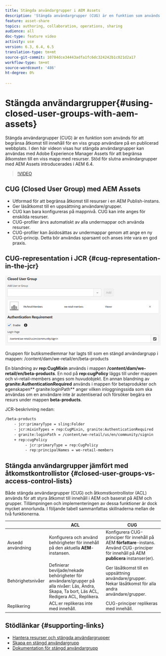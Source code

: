 ```yaml
---
title: Stängda användargrupper i AEM Assets
description: 'Stängda användargrupper (CUG) är en funktion som används för att begränsa åtkomst till innehåll för en viss grupp användare på en publicerad webbplats. I den här videon visas hur stängda användargrupper kan användas med Adobe Experience Manager Assets för att begränsa åtkomsten till en viss mapp med resurser. Stöd för slutna användargrupper med AEM Assets introducerades i AEM 6.4. '
feature: asset-share
topics: authoring, collaboration, operations, sharing
audience: all
doc-type: feature video
activity: use
version: 6.3, 6.4, 6.5
translation-type: tm+mt
source-git-commit: 10784dce34443adfa1fc6dc324242b1c021d2a17
workflow-type: tm+mt
source-wordcount: '486'
ht-degree: 0%

---
```



# Stängda användargrupper{#using-closed-user-groups-with-aem-assets}

Stängda användargrupper (CUG) är en funktion som används för att begränsa åtkomst till innehåll för en viss grupp användare på en publicerad webbplats. I den här videon visas hur stängda användargrupper kan användas med Adobe Experience Manager Assets för att begränsa åtkomsten till en viss mapp med resurser. Stöd för slutna användargrupper med AEM Assets introducerades i AEM 6.4.

>[!VIDEO](https://video.tv.adobe.com/v/22155?quality=9&learn=on)

## CUG (Closed User Group) med AEM Assets

* Utformad för att begränsa åtkomst till resurser i en AEM Publish-instans.
* Ger läsåtkomst till en uppsättning användare/grupper.
* CUG kan bara konfigureras på mappnivå. CUG kan inte anges för enskilda resurser.
* CUG-profiler ärvs automatiskt av alla undermappar och använda resurser.
* CUG-profiler kan åsidosättas av undermappar genom att ange en ny CUG-princip. Detta bör användas sparsamt och anses inte vara en god praxis.

## CUG-representation i JCR {#cug-representation-in-the-jcr}

![CUG-representation i JCR](assets/closed-user-groups/folder-properties-closed-user-groups.png)

Gruppen för butiksmedlemmar har lagts till som en stängd användargrupp i mappen: /content/dam/we-retail/en/beta-products

En blandning av **rep:CugMixin** används i mappen **/content/dam/we-retail/en/beta-products**. En nod på **rep:cugPolicy** läggs till under mappen och vi-retail-members anges som huvudobjekt. En annan blandning av **granite:AuthenticationRequired** används i mappen för betaprodukter och egenskapen** granite:loginPath** anger vilken inloggningssida som ska användas om en användare inte är autentiserad och försöker begära en resurs under mappen **beta-products**.

JCR-beskrivning nedan:

```xml
/beta-products
    - jcr:primaryType = sling:Folder
    - jcr:mixinTypes = rep:CugMixin, granite:AuthenticationRequired
    - granite:loginPath = /content/we-retail/us/en/community/signin
    + rep:cugPolicy
         - jcr:primaryType = rep:CugPolicy
         - rep:principalNames = we-retail-members
```

## Stängda användargrupper jämfört med åtkomstkontrollistor {#closed-user-groups-vs-access-control-lists}

Både stängda användargrupper (CUG) och åtkomstkontrollistor (ACL) används för att styra åtkomst till innehåll i AEM och baserat på AEM och grupper. Tillämpningen och implementeringen av dessa funktioner är dock mycket annorlunda. I följande tabell sammanfattas skillnaderna mellan de två funktionerna.

|  | ACL | CUG |
| ----------------- | -------------------------------------------------------------------------------------------------------------------------------- | ----------------------------------------------------------------------------------------------------------------------------- |
| Avsedd användning | Konfigurera och använd behörigheter för innehåll på den aktuella **AEM**-instansen. | Konfigurera CUG-principer för innehåll på AEM **författare**-instans. Använd CUG-principer för innehåll på AEM **publicera** instanser(er). |
| Behörighetsnivåer | Definierar beviljade/nekade behörigheter för användare/grupper på alla nivåer: Läs, Ändra, Skapa, Ta bort, Läs ACL, Redigera ACL, Replikera. | Ger läsåtkomst till en uppsättning användare/grupper. Nekar läsåtkomst för alla andra användare/grupper. |
| Replikering | ACL:er replikeras inte med innehåll. | CUG-principer replikeras med innehåll. |

## Stödlänkar {#supporting-links}

* [Hantera resurser och stängda användargrupper](https://helpx.adobe.com/experience-manager/6-5/assets/using/managing-assets-touch-ui.html#ClosedUserGroup)
* [Skapa en stängd användargrupp](https://helpx.adobe.com/experience-manager/6-5/sites/administering/using/cug.html)
* [Dokumentation för stängd användargrupp](https://jackrabbit.apache.org/oak/docs/security/authorization/cug.html)
